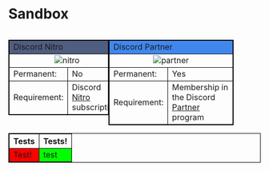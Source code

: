 # Sandbox

<table style="width:200px; border:1px solid black; float:left">
<tr>
<td colspan="2" style="background-color:#4F5D7F">Discord Nitro</td>
</tr>
<tr>
<td colspan="2" style="text-align:center"><img src="https://cdn.discordapp.com/emojis/340386793075769345.png?v=1" alt="nitro"></td>
</tr>
<tr>
<td>Permanent:</td>
<td>No</td>
</tr>
<tr>
<td>Requirement:</td>
<td>Discord <a href="https://discordia.me/Nitro">Nitro</a> subscription.</td>
</tr>
</table> 


<table style="width:250px; border:1px solid black; float:left">
<tr>
<td colspan="2" style="background-color:#4087ED" style="text-align:center">Discord Partner</td>
</tr>
<tr>
<td colspan="2" style="text-align:center"><img src="https://cdn.discordapp.com/emojis/340386793041952770.png?v=1" alt="partner"></td>
</tr>
<tr>
<td>Permanent:</td>
<td>Yes</td>
</tr>
<tr>
<td>Requirement:</td>
<td>Membership in the Discord  <a href="https://discordia.me/partner">Partner</a> program</td>
</tr>
</table> 

<html>
<head>
<style>
table, th, td {
    border: 1px solid black;
}
</style>
</head>
<body>

<table>
  <tr>
    <th>Tests</th>
    <th>Tests!</th>
  </tr>
  <tr>
    <td style="background-color:#FF0000">Test!</td>
    <td style="background-color:#00FF00">test</td>
  </tr>
</table>

</body>
</html>
